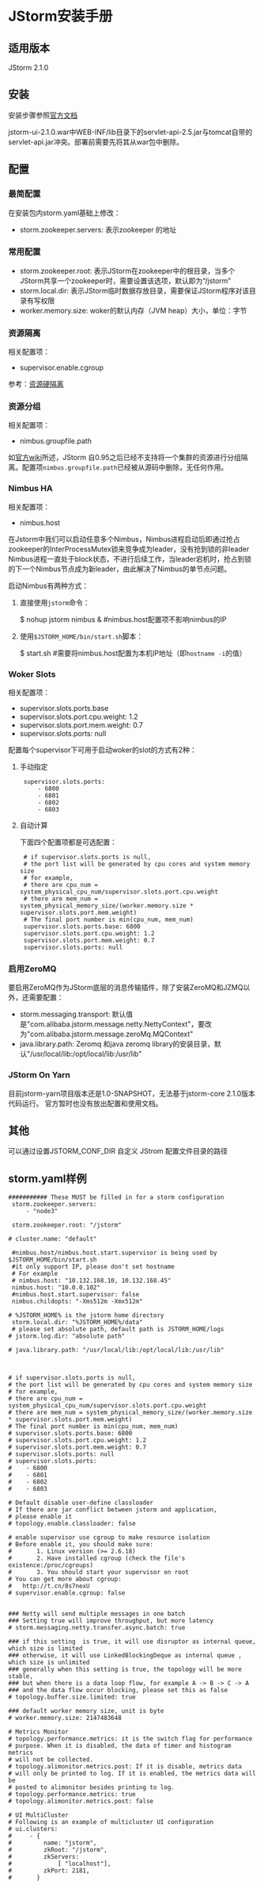 # JStorm安装手册 #
## 适用版本 ##
JStorm 2.1.0
## 安装 ##
安装步骤参照[官方文档](https://github.com/alibaba/jstorm/wiki/%E5%A6%82%E4%BD%95%E5%AE%89%E8%A3%85)

jstorm-ui-2.1.0.war中WEB-INF/lib目录下的servlet-api-2.5.jar与tomcat自带的servlet-api.jar冲突。部署前需要先将其从war包中删除。

## 配置 ##
### 最简配置 ###
在安装包内storm.yaml基础上修改：

- storm.zookeeper.servers: 表示zookeeper 的地址

### 常用配置 ###
- storm.zookeeper.root: 表示JStorm在zookeeper中的根目录，当多个JStorm共享一个zookeeper时，需要设置该选项，默认即为“/jstorm”
- storm.local.dir: 表示JStorm临时数据存放目录，需要保证JStorm程序对该目录有写权限
- worker.memory.size: woker的默认内存（JVM heap）大小，单位：字节

### 资源隔离 ###
相关配置项：

- supervisor.enable.cgroup

参考：[资源硬隔离](https://github.com/alibaba/jstorm/wiki/%E8%B5%84%E6%BA%90%E7%A1%AC%E9%9A%94%E7%A6%BB)

### 资源分组 ###
相关配置项：

- nimbus.groupfile.path

如[官方wiki](https://github.com/alibaba/jstorm/wiki/%E8%B5%84%E6%BA%90%E5%88%86%E7%BB%84)所述，JStorm 自0.95之后已经不支持将一个集群的资源进行分组隔离。配置项`nimbus.groupfile.path`已经被从源码中删除，无任何作用。

### Nimbus HA ###
相关配置项：

- nimbus.host

在Jstorm中我们可以启动任意多个Nimbus，Nimbus进程启动后即通过抢占zookeeper的InterProcessMutex锁来竞争成为leader，没有抢到锁的非leader Nimbus进程一直处于block状态，不进行后续工作，当leader宕机时，抢占到锁的下一个Nimbus节点成为新leader，由此解决了Nimbus的单节点问题。

启动Nimbus有两种方式：

1. 直接使用`jstorm`命令：

	$ nohup jstorm nimbus & #nimbus.host配置项不影响nimbus的IP

2. 使用`$JSTORM_HOME/bin/start.sh`脚本：

	$ start.sh #需要将nimbus.host配置为本机IP地址（即`hostname -i`的值）


### Woker Slots ###
相关配置项：

- supervisor.slots.ports.base
- supervisor.slots.port.cpu.weight: 1.2
- supervisor.slots.port.mem.weight: 0.7
- supervisor.slots.ports: null	

配置每个supervisor下可用于启动woker的slot的方式有2种：

1. 手动指定

 		supervisor.slots.ports:
			- 6800
			- 6801
			- 6802
			- 6803
 
2. 自动计算

	下面四个配置项都是可选配置：

		# if supervisor.slots.ports is null,
		# the port list will be generated by cpu cores and system memory size
		# for example,
		# there are cpu_num = system_physical_cpu_num/supervisor.slots.port.cpu.weight
		# there are mem_num = system_physical_memory_size/(worker.memory.size * supervisor.slots.port.mem.weight)
		# The final port number is min(cpu_num, mem_num)
		supervisor.slots.ports.base: 6800
		supervisor.slots.port.cpu.weight: 1.2
		supervisor.slots.port.mem.weight: 0.7
		supervisor.slots.ports: null	

### 启用ZeroMQ ###
要启用ZeroMQ作为JStorm底层的消息传输插件，除了安装ZeroMQ和JZMQ以外，还需要配置：

- storm.messaging.transport: 默认值是"com.alibaba.jstorm.message.netty.NettyContext"，要改为"com.alibaba.jstorm.message.zeroMq.MQContext"
- java.library.path: Zeromq 和java zeromq library的安装目录，默认"/usr/local/lib:/opt/local/lib:/usr/lib"

### JStorm On Yarn ###
目前jstorm-yarn项目版本还是1.0-SNAPSHOT，无法基于jstorm-core 2.1.0版本代码运行。
官方暂时也没有放出配置和使用文档。

## 其他 ##
可以通过设置JSTORM\_CONF\_DIR 自定义 JStrom 配置文件目录的路径

## storm.yaml样例 ##
	########### These MUST be filled in for a storm configuration
	 storm.zookeeper.servers:
	     - "node3"
	
	 storm.zookeeper.root: "/jstorm"
	
	# cluster.name: "default"
	
	 #nimbus.host/nimbus.host.start.supervisor is being used by $JSTORM_HOME/bin/start.sh
	 #it only support IP, please don't set hostname
	 # For example
	 # nimbus.host: "10.132.168.10, 10.132.168.45"
	 nimbus.host: "10.0.0.102"
	 #nimbus.host.start.supervisor: false
	 nimbus.childopts: "-Xms512m -Xmx512m"
	
	# %JSTORM_HOME% is the jstorm home directory
	 storm.local.dir: "%JSTORM_HOME%/data"
	 # please set absolute path, default path is JSTORM_HOME/logs
	# jstorm.log.dir: "absolute path"
	
	# java.library.path: "/usr/local/lib:/opt/local/lib:/usr/lib"
	
	
	
	# if supervisor.slots.ports is null,
	# the port list will be generated by cpu cores and system memory size
	# for example,
	# there are cpu_num = system_physical_cpu_num/supervisor.slots.port.cpu.weight
	# there are mem_num = system_physical_memory_size/(worker.memory.size * supervisor.slots.port.mem.weight)
	# The final port number is min(cpu_num, mem_num)
	# supervisor.slots.ports.base: 6800
	# supervisor.slots.port.cpu.weight: 1.2
	# supervisor.slots.port.mem.weight: 0.7
	# supervisor.slots.ports: null
	# supervisor.slots.ports:
	#    - 6800
	#    - 6801
	#    - 6802
	#    - 6803
	
	# Default disable user-define classloader
	# If there are jar conflict between jstorm and application,
	# please enable it
	# topology.enable.classloader: false
	
	# enable supervisor use cgroup to make resource isolation
	# Before enable it, you should make sure:
	#       1. Linux version (>= 2.6.18)
	#       2. Have installed cgroup (check the file's existence:/proc/cgroups)
	#       3. You should start your supervisor on root
	# You can get more about cgroup:
	#   http://t.cn/8s7nexU
	# supervisor.enable.cgroup: false
	
	
	### Netty will send multiple messages in one batch
	### Setting true will improve throughput, but more latency
	# storm.messaging.netty.transfer.async.batch: true
	
	### if this setting  is true, it will use disruptor as internal queue, which size is limited
	### otherwise, it will use LinkedBlockingDeque as internal queue , which size is unlimited
	### generally when this setting is true, the topology will be more stable,
	### but when there is a data loop flow, for example A -> B -> C -> A
	### and the data flow occur blocking, please set this as false
	# topology.buffer.size.limited: true
	
	### default worker memory size, unit is byte
	# worker.memory.size: 2147483648
	
	# Metrics Monitor
	# topology.performance.metrics: it is the switch flag for performance
	# purpose. When it is disabled, the data of timer and histogram metrics
	# will not be collected.
	# topology.alimonitor.metrics.post: If it is disable, metrics data
	# will only be printed to log. If it is enabled, the metrics data will be
	# posted to alimonitor besides printing to log.
	# topology.performance.metrics: true
	# topology.alimonitor.metrics.post: false
	
	# UI MultiCluster
	# Following is an example of multicluster UI configuration
	# ui.clusters:
	#     - {
	#         name: "jstorm",
	#         zkRoot: "/jstorm",
	#         zkServers:
	#             [ "localhost"],
	#         zkPort: 2181,
	#       }
